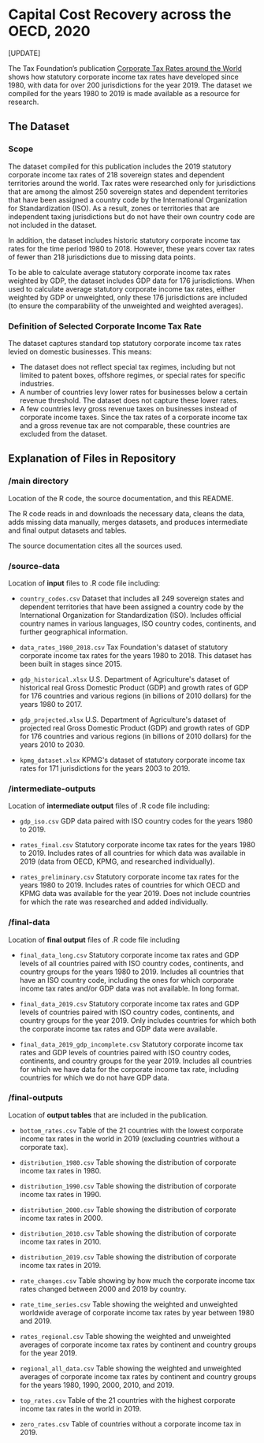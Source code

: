 # Capital Cost Recovery across the OECD, 2020

[UPDATE]

The Tax Foundation’s publication [Corporate Tax Rates around the World](https://taxfoundation.org/publications/corporate-tax-rates-around-the-world/) shows how statutory corporate income tax rates have developed since 1980, with data for over 200 jurisdictions for the year 2019. The dataset we compiled for the years 1980 to 2019 is made available as a resource for research.

## The Dataset

### Scope
The dataset compiled for this publication includes the 2019 statutory corporate income tax rates of 218 sovereign states and dependent territories around the world. Tax rates were researched only for jurisdictions that are among the almost 250 sovereign states and dependent territories that have been assigned a country code by the International Organization for Standardization (ISO). As a result, zones or territories that are independent taxing jurisdictions but do not have their own country code are not included in the dataset.

In addition, the dataset includes historic statutory corporate income tax rates for the time period 1980 to 2018. However, these years cover tax rates of fewer than 218 jurisdictions due to missing data points.

To be able to calculate average statutory corporate income tax rates weighted by GDP, the dataset includes GDP data for 176 jurisdictions. When used to calculate average statutory corporate income tax rates, either weighted by GDP or unweighted, only these 176 jurisdictions are included (to ensure the comparability of the unweighted and weighted averages).

### Definition of Selected Corporate Income Tax Rate
The dataset captures standard top statutory corporate income tax rates levied on domestic businesses. This means:
- The dataset does not reflect special tax regimes, including but not limited to patent boxes, offshore regimes, or special rates for specific industries. 
- A number of countries levy lower rates for businesses below a certain revenue threshold. The dataset does not capture these lower rates.
- A few countries levy gross revenue taxes on businesses instead of corporate income taxes. Since the tax rates of a corporate income tax and a gross revenue tax are not comparable, these countries are excluded from the dataset.

## Explanation of Files in Repository

### /main directory

Location of the R code, the source documentation, and this README.

The R code reads in and downloads the necessary data, cleans the data, adds missing data manually, merges datasets, and produces intermediate and final output datasets and tables.

The source documentation cites all the sources used.

### /source-data

Location of **input** files to .R code file including:

- `country_codes.csv` Dataset that includes all 249 sovereign states and dependent territories that have been assigned a country code by the International Organization for Standardization (ISO). Includes official country names in various languages, ISO country codes, continents, and further geographical information.

- `data_rates_1980_2018.csv` Tax Foundation's dataset of statutory corporate income tax rates for the years 1980 to 2018. This dataset has been built in stages since 2015.

- `gdp_historical.xlsx` U.S. Department of Agriculture's dataset of historical real Gross Domestic Product (GDP) and growth rates of GDP for 176 countries and various regions (in billions of 2010 dollars) for the years 1980 to 2017.

- `gdp_projected.xlsx` U.S. Department of Agriculture's dataset of projected real Gross Domestic Product (GDP) and growth rates of GDP for 176 countries and various regions (in billions of 2010 dollars) for the years 2010 to 2030.

- `kpmg_dataset.xlsx` KPMG's dataset of statutory corporate income tax rates for 171 jurisdictions for the years 2003 to 2019.

### /intermediate-outputs

Location of **intermediate output** files of .R code file including:

- `gdp_iso.csv` GDP data paired with ISO country codes for the years 1980 to 2019.

- `rates_final.csv` Statutory corporate income tax rates for the years 1980 to 2019. Includes rates of all countries for which data was available in 2019 (data from OECD, KPMG, and researched individually).

- `rates_preliminary.csv` Statutory corporate income tax rates for the years 1980 to 2019. Includes rates of countries for which OECD and KPMG data was available for the year 2019. Does not include countries for which the rate was researched and added individually.

### /final-data
Location of **final output** files of .R code file including

- `final_data_long.csv` Statutory corporate income tax rates and GDP levels of all countries paired with ISO country codes, continents, and country groups for the years 1980 to 2019. Includes all countries that have an ISO country code, including the ones for which corporate income tax rates and/or GDP data was not available. In long format.

- `final_data_2019.csv` Statutory corporate income tax rates and GDP levels of countries paired with ISO country codes, continents, and country groups for the year 2019. Only includes countries for which both the corporate income tax rates and GDP data were available.

- `final_data_2019_gdp_incomplete.csv` Statutory corporate income tax rates and GDP levels of countries paired with ISO country codes, continents, and country groups for the year 2019. Includes all countries for which we have data for the corporate income tax rate, including countries for which we do not have GDP data.

### /final-outputs
Location of **output tables** that are included in the publication.

- `bottom_rates.csv` Table of the 21 countries with the lowest corporate income tax rates in the world in 2019 (excluding countries without a corporate tax).

- `distribution_1980.csv` Table showing the distribution of corporate income tax rates in 1980.

- `distribution_1990.csv` Table showing the distribution of corporate income tax rates in 1990.

- `distribution_2000.csv` Table showing the distribution of corporate income tax rates in 2000.

- `distribution_2010.csv` Table showing the distribution of corporate income tax rates in 2010.

- `distribution_2019.csv` Table showing the distribution of corporate income tax rates in 2019.

- `rate_changes.csv` Table showing by how much the corporate income tax rates changed between 2000 and 2019 by country.

- `rate_time_series.csv` Table showing the weighted and unweighted worldwide average of corporate income tax rates by year between 1980 and 2019.

- `rates_regional.csv` Table showing the weighted and unweighted averages of corporate income tax rates by continent and country groups for the year 2019.

- `regional_all_data.csv` Table showing the weighted and unweighted averages of corporate income tax rates by continent and country groups for the years 1980, 1990, 2000, 2010, and 2019.

- `top_rates.csv` Table of the 21 countries with the highest corporate income tax rates in the world in 2019.

- `zero_rates.csv` Table of countries without a corporate income tax in 2019.